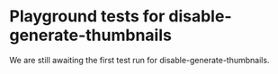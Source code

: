 # Playground tests for disable-generate-thumbnails
We are still awaiting the first test run for disable-generate-thumbnails.
